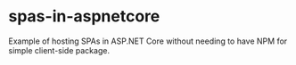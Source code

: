# spas-in-aspnetcore
 Example of hosting SPAs in ASP.NET Core without needing to have NPM for simple client-side package.
